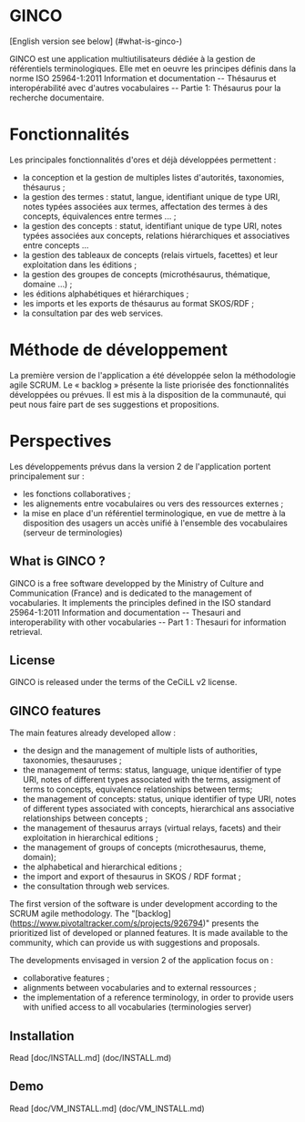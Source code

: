 GINCO
=====

[English version see below] (#what-is-ginco-)


GINCO est une application multiutilisateurs dédiée à la gestion de référentiels terminologiques. Elle met en oeuvre les principes définis dans la norme ISO 25964-1:2011 Information et documentation -- Thésaurus et interopérabilité avec d'autres vocabulaires -- Partie 1: Thésaurus pour la recherche documentaire.

# Fonctionnalités
Les principales fonctionnalités d'ores et déjà développées permettent :
* la conception et la gestion de multiples listes d'autorités, taxonomies, thésaurus ;
* la gestion des termes : statut, langue, identifiant unique de type URI, notes typées associées aux termes, affectation des termes à des concepts, équivalences entre termes ... ;
* la gestion des concepts : statut, identifiant unique de type URI, notes typées associées aux concepts, relations hiérarchiques et associatives entre concepts …
* la gestion des tableaux de concepts (relais virtuels, facettes) et leur exploitation dans les éditions ;
* la gestion des groupes de concepts (microthésaurus, thématique, domaine …) ; 
* les éditions alphabétiques et hiérarchiques ;
* les imports et les exports de thésaurus au format SKOS/RDF ; 
* la consultation par des web services.

# Méthode de développement

La première version de l'application a été développée selon la méthodologie agile SCRUM. Le « backlog » présente la liste priorisée des fonctionnalités développées ou prévues. Il est mis à la disposition de la communauté, qui peut nous faire part de ses suggestions et propositions.

# Perspectives

Les développements prévus dans la version 2 de l'application portent principalement sur :
* les fonctions collaboratives ;
* les alignements entre vocabulaires ou vers des ressources externes ;
* la mise en place d'un référentiel terminologique, en vue de mettre à la disposition des usagers un accès unifié à l'ensemble des vocabulaires (serveur de terminologies)



What is GINCO ?
---------------

GINCO is a free software developped by the Ministry of Culture and Communication (France) and is dedicated to the management of vocabularies. It implements the principles defined in the ISO standard 25964-1:2011 Information and documentation -- Thesauri and interoperability with other vocabularies -- Part 1 : Thesauri for information retrieval.

License
-------

GINCO is released under the terms of the CeCiLL v2 license.

GINCO features
--------------
The main features already developed allow : 
- the design and the management of multiple lists of authorities, taxonomies, thesauruses ;
- the management of terms: status, language, unique identifier of type URI, notes of different types associated with the terms, assigment of terms to concepts, equivalence relationships between terms;
- the management of concepts: status, unique identifier of type URI, notes of different types associated with concepts, hierarchical ans associative relationships between concepts ;
- the management of thesaurus arrays (virtual relays, facets) and their exploitation in hierarchical editions ;
- the management of groups of concepts (microthesaurus, theme, domain);
- the alphabetical and hierarchical editions ;
- the import and export of thesaurus in SKOS / RDF format ;
- the consultation through web services.

The first version of the software is under development according to the SCRUM agile methodology. The "[backlog] (https://www.pivotaltracker.com/s/projects/926794)" presents the prioritized list of developed or planned features. It is made available to the community, which can provide us with suggestions and proposals.

The developments envisaged in version 2 of the application focus on :
- collaborative features ;
- alignments between vocabularies and to external ressources ;
- the implementation of a reference terminology, in order to provide users with unified access to all vocabularies (terminologies server) 

Installation
------------

Read [doc/INSTALL.md] (doc/INSTALL.md)

Demo
----
Read [doc/VM_INSTALL.md] (doc/VM_INSTALL.md)
